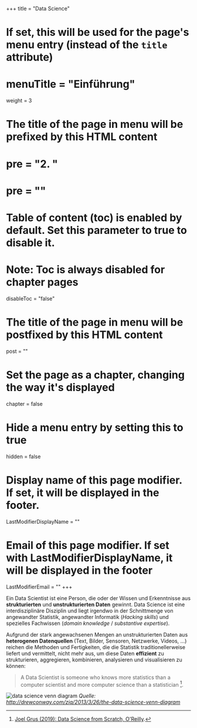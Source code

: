 +++
title = "Data Science"
# If set, this will be used for the page's menu entry (instead of the `title` attribute)
# menuTitle = "Einführung"
weight = 3
# The title of the page in menu will be prefixed by this HTML content
# pre = "<b>2. </b>"
# pre = "<i class='fab fa-github'></i>"
# Table of content (toc) is enabled by default. Set this parameter to true to disable it.
# Note: Toc is always disabled for chapter pages
disableToc = "false"

# The title of the page in menu will be postfixed by this HTML content
post = ""
# Set the page as a chapter, changing the way it's displayed
chapter = false
# Hide a menu entry by setting this to true
hidden = false
# Display name of this page modifier. If set, it will be displayed in the footer.
LastModifierDisplayName = ""
# Email of this page modifier. If set with LastModifierDisplayName, it will be displayed in the footer
LastModifierEmail = ""
+++

Ein Data Scientist ist eine Person, die oder der Wissen und Erkenntnisse aus **strukturierten** und **unstrukturierten Daten** gewinnt. Data Science ist eine interdisziplinäre Disziplin und liegt irgendwo in der Schnittmenge von angewandter Statistik, angewandter Informatik (*Hacking skills*) und spezielles Fachwissen (*domain knowledge* / *substantive expertise*).

Aufgrund der stark angewachsenen Mengen an unstrukturierten Daten aus **heterogenen Datenquellen** (Text, Bilder, Sensoren, Netzwerke, Videos, ...) reichen die Methoden und Fertigkeiten, die die Statistik traditionellerweise liefert und vermittelt, nicht mehr aus, um diese Daten **effizient** zu strukturieren, aggregieren, kombinieren, analysieren und visualisieren zu können:

> A Data Scientist is someone who knows more statistics than a computer scientist and more computer science than a statistician [^1].

![data science venn diagram](https://images.squarespace-cdn.com/content/v1/5150aec6e4b0e340ec52710a/1364352051365-HZAS3CLBF7ABLE3F5OBY/ke17ZwdGBToddI8pDm48kB2M2-8_3EzuSSXvzQBRsa1Zw-zPPgdn4jUwVcJE1ZvWQUxwkmyExglNqGp0IvTJZUJFbgE-7XRK3dMEBRBhUpxPe_8B-x4gq2tfVez1FwLYYZXud0o-3jV-FAs7tmkMHY-a7GzQZKbHRGZboWC-fOc/Data_Science_VD.png?format=750w "Data Science Venn Diagram")
*Quelle: http://drewconway.com/zia/2013/3/26/the-data-science-venn-diagram*

[^1]: [Joel Grus (2019): Data Science from Scratch, O'Reilly](https://www.oreilly.com/library/view/data-science-from/9781492041122/).
[^2]: [Jake VanderPlas (2019): Python Data Science Handbook, O'Reilly](http://shop.oreilly.com/product/0636920034919.do)
